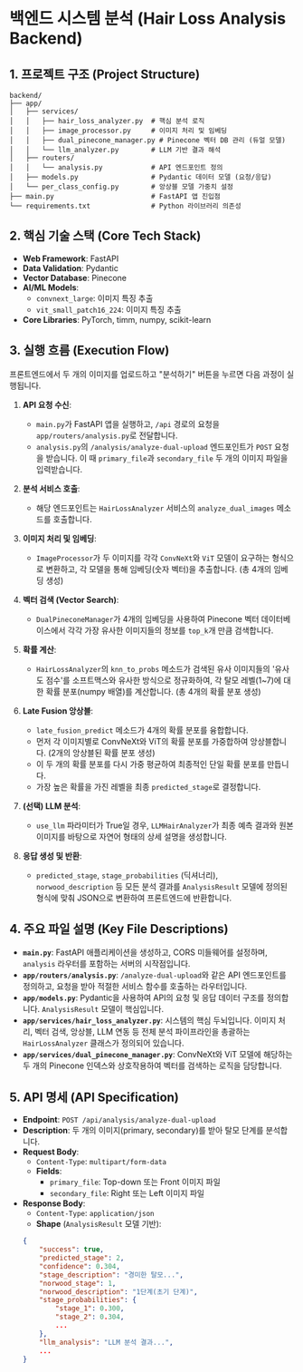 # 백엔드 시스템 분석 (Hair Loss Analysis Backend)

## 1. 프로젝트 구조 (Project Structure)

```
backend/
├── app/
│   ├── services/
│   │   ├── hair_loss_analyzer.py  # 핵심 분석 로직
│   │   ├── image_processor.py     # 이미지 처리 및 임베딩
│   │   ├── dual_pinecone_manager.py # Pinecone 벡터 DB 관리 (듀얼 모델)
│   │   └── llm_analyzer.py        # LLM 기반 결과 해석
│   ├── routers/
│   │   └── analysis.py            # API 엔드포인트 정의
│   ├── models.py                  # Pydantic 데이터 모델 (요청/응답)
│   └── per_class_config.py        # 앙상블 모델 가중치 설정
├── main.py                        # FastAPI 앱 진입점
└── requirements.txt               # Python 라이브러리 의존성
```

## 2. 핵심 기술 스택 (Core Tech Stack)

- **Web Framework**: FastAPI
- **Data Validation**: Pydantic
- **Vector Database**: Pinecone
- **AI/ML Models**:
    - `convnext_large`: 이미지 특징 추출
    - `vit_small_patch16_224`: 이미지 특징 추출
- **Core Libraries**: PyTorch, timm, numpy, scikit-learn

## 3. 실행 흐름 (Execution Flow)

프론트엔드에서 두 개의 이미지를 업로드하고 "분석하기" 버튼을 누르면 다음 과정이 실행됩니다.

1.  **API 요청 수신**:
    - `main.py`가 FastAPI 앱을 실행하고, `/api` 경로의 요청을 `app/routers/analysis.py`로 전달합니다.
    - `analysis.py`의 `/analysis/analyze-dual-upload` 엔드포인트가 `POST` 요청을 받습니다. 이 때 `primary_file`과 `secondary_file` 두 개의 이미지 파일을 입력받습니다.

2.  **분석 서비스 호출**:
    - 해당 엔드포인트는 `HairLossAnalyzer` 서비스의 `analyze_dual_images` 메소드를 호출합니다.

3.  **이미지 처리 및 임베딩**:
    - `ImageProcessor`가 두 이미지를 각각 `ConvNeXt`와 `ViT` 모델이 요구하는 형식으로 변환하고, 각 모델을 통해 임베딩(숫자 벡터)을 추출합니다. (총 4개의 임베딩 생성)

4.  **벡터 검색 (Vector Search)**:
    - `DualPineconeManager`가 4개의 임베딩을 사용하여 Pinecone 벡터 데이터베이스에서 각각 가장 유사한 이미지들의 정보를 `top_k`개 만큼 검색합니다.

5.  **확률 계산**:
    - `HairLossAnalyzer`의 `knn_to_probs` 메소드가 검색된 유사 이미지들의 '유사도 점수'를 소프트맥스와 유사한 방식으로 정규화하여, 각 탈모 레벨(1~7)에 대한 확률 분포(numpy 배열)를 계산합니다. (총 4개의 확률 분포 생성)

6.  **Late Fusion 앙상블**:
    - `late_fusion_predict` 메소드가 4개의 확률 분포를 융합합니다.
    - 먼저 각 이미지별로 ConvNeXt와 ViT의 확률 분포를 가중합하여 앙상블합니다. (2개의 앙상블된 확률 분포 생성)
    - 이 두 개의 확률 분포를 다시 가중 평균하여 최종적인 단일 확률 분포를 만듭니다.
    - 가장 높은 확률을 가진 레벨을 최종 `predicted_stage`로 결정합니다.

7.  **(선택) LLM 분석**:
    - `use_llm` 파라미터가 True일 경우, `LLMHairAnalyzer`가 최종 예측 결과와 원본 이미지를 바탕으로 자연어 형태의 상세 설명을 생성합니다.

8.  **응답 생성 및 반환**:
    - `predicted_stage`, `stage_probabilities` (딕셔너리), `norwood_description` 등 모든 분석 결과를 `AnalysisResult` 모델에 정의된 형식에 맞춰 JSON으로 변환하여 프론트엔드에 반환합니다.

## 4. 주요 파일 설명 (Key File Descriptions)

- **`main.py`**: FastAPI 애플리케이션을 생성하고, CORS 미들웨어를 설정하며, `analysis` 라우터를 포함하는 서버의 시작점입니다.
- **`app/routers/analysis.py`**: `/analyze-dual-upload`와 같은 API 엔드포인트를 정의하고, 요청을 받아 적절한 서비스 함수를 호출하는 라우터입니다.
- **`app/models.py`**: Pydantic을 사용하여 API의 요청 및 응답 데이터 구조를 정의합니다. `AnalysisResult` 모델이 핵심입니다.
- **`app/services/hair_loss_analyzer.py`**: 시스템의 핵심 두뇌입니다. 이미지 처리, 벡터 검색, 앙상블, LLM 연동 등 전체 분석 파이프라인을 총괄하는 `HairLossAnalyzer` 클래스가 정의되어 있습니다.
- **`app/services/dual_pinecone_manager.py`**: ConvNeXt와 ViT 모델에 해당하는 두 개의 Pinecone 인덱스와 상호작용하여 벡터를 검색하는 로직을 담당합니다.

## 5. API 명세 (API Specification)

- **Endpoint**: `POST /api/analysis/analyze-dual-upload`
- **Description**: 두 개의 이미지(primary, secondary)를 받아 탈모 단계를 분석합니다.
- **Request Body**:
    - `Content-Type`: `multipart/form-data`
    - **Fields**:
        - `primary_file`: Top-down 또는 Front 이미지 파일
        - `secondary_file`: Right 또는 Left 이미지 파일
- **Response Body**:
    - `Content-Type`: `application/json`
    - **Shape** (`AnalysisResult` 모델 기반):
    ```json
    {
        "success": true,
        "predicted_stage": 2,
        "confidence": 0.304,
        "stage_description": "경미한 탈모...",
        "norwood_stage": 1,
        "norwood_description": "1단계(초기 단계)",
        "stage_probabilities": {
            "stage_1": 0.300,
            "stage_2": 0.304,
            ...
        },
        "llm_analysis": "LLM 분석 결과...",
        ...
    }
    ```
